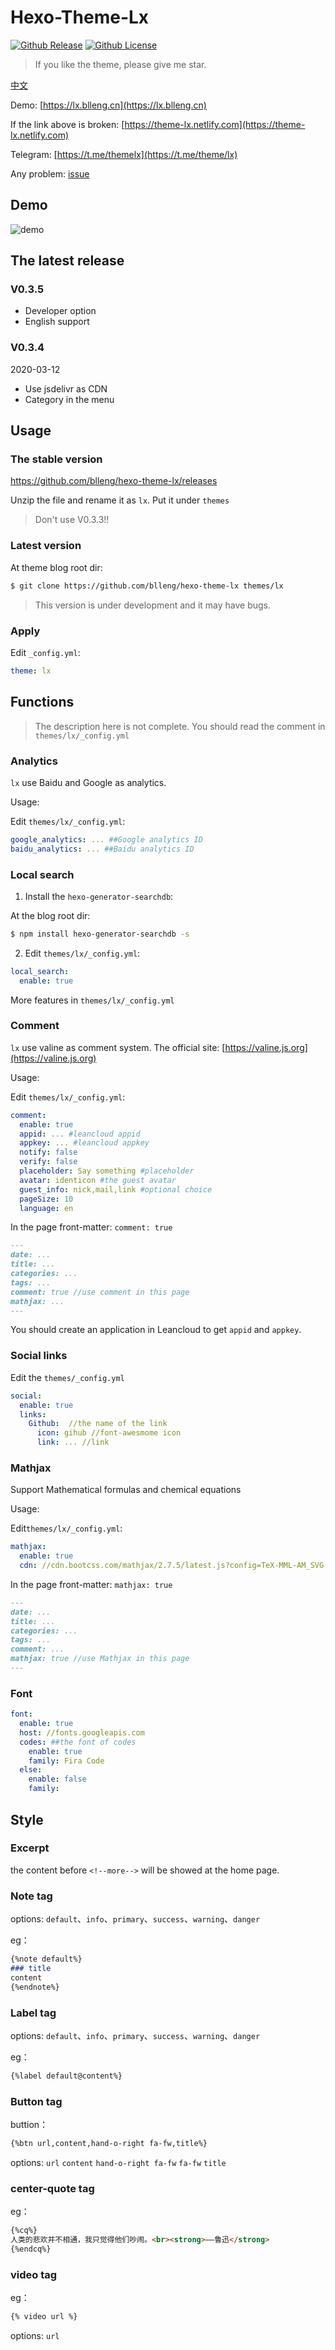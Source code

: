 # Hexo-Theme-Lx

[![Github Release](https://img.shields.io/github/release/blleng/hexo-theme-lx.svg)](https://github.com/blleng/hexo-theme-lx/releases/)
[![Github License](https://img.shields.io/github/license/blleng/hexo-theme-lx.svg)](https://github.com/blleng/hexo-theme-lx/blob/master/LICENSE)

>If you like the theme, please give me star.

[中文](README/README.zh.md)

Demo: [https://lx.blleng.cn](https://lx.blleng.cn)

If the link above is broken: [https://theme-lx.netlify.com](https://theme-lx.netlify.com)

Telegram: [https://t.me/themelx](https://t.me/theme/lx)

Any problem: [issue](https://github.com/blleng/hexo-theme-lx/issues)

## Demo

![demo](demo/demo.jpg)

## The latest release

### V0.3.5

- Developer option
- English support

### V0.3.4

2020-03-12

- Use jsdelivr as CDN
- Category in the menu


## Usage

### The stable version

https://github.com/blleng/hexo-theme-lx/releases

Unzip the file and rename it as `lx`. Put it under `themes`

>Don't use V0.3.3!!

### Latest version

At theme blog root dir:

```bash
$ git clone https://github.com/blleng/hexo-theme-lx themes/lx
```

>This version is under development and it may have bugs.

### Apply

Edit `_config.yml`:

```yml
theme: lx
```

## Functions

>The description here is not complete. You should read the comment in `themes/lx/_config.yml`

### Analytics

`lx` use Baidu and Google as analytics.

Usage:

Edit `themes/lx/_config.yml`:

```yml
google_analytics: ... ##Google analytics ID
baidu_analytics: ... ##Baidu analytics ID
```

### Local search

1. Install the `hexo-generator-searchdb`:

At the blog root dir:

```bash
$ npm install hexo-generator-searchdb -s
```

2. Edit `themes/lx/_config.yml`:

```yml
local_search:
  enable: true
```

More features in `themes/lx/_config.yml`

### Comment

`lx` use valine as comment system.
The official site: [https://valine.js.org](https://valine.js.org)

Usage:

Edit `themes/lx/_config.yml`:

```yml
comment:
  enable: true
  appid: ... #leancloud appid
  appkey: ... #leancloud appkey
  notify: false
  verify: false
  placeholder: Say something #placeholder
  avatar: identicon #the guest avatar
  guest_info: nick,mail,link #optional choice
  pageSize: 10
  language: en
```

In the page front-matter:
`comment: true`

```markdown
---
date: ...
title: ...
categories: ...
tags: ...
comment: true //use comment in this page
mathjax: ...
---
```

You should create an application in Leancloud to get `appid` and `appkey`.

### Social links

Edit the `themes/_config.yml`

```yml
social:
  enable: true
  links:
    Github:  //the name of the link
      icon: gihub //font-awesmome icon
      link: ... //link
```

### Mathjax

Support Mathematical formulas and chemical equations

Usage:

Edit`themes/lx/_config.yml`:

```yml
mathjax:
  enable: true
  cdn: //cdn.bootcss.com/mathjax/2.7.5/latest.js?config=TeX-MML-AM_SVG
```

In the page front-matter: `mathjax: true`

```markdown
---
date: ...
title: ...
categories: ...
tags: ...
comment: ...
mathjax: true //use Mathjax in this page
---
```

### Font

```yml
font:
  enable: true
  host: //fonts.googleapis.com
  codes: ##the font of codes
    enable: true
    family: Fira Code
  else:
    enable: false
    family: 
```

## Style

### Excerpt

the content before `<!--more-->` will be showed at the home page.

### Note tag

options: `default`、`info`、`primary`、`success`、`warning`、`danger`

eg：

```markdown
{%note default%}
### title
content
{%endnote%}
```

### Label tag

options: `default`、`info`、`primary`、`success`、`warning`、`danger`

eg：

```markdown
{%label default@content%}
```

### Button tag

buttion：

```markdown
{%btn url,content,hand-o-right fa-fw,title%}
```

options: `url` `content` `hand-o-right fa-fw` `fa-fw` `title`

### center-quote tag

eg：

```markdown
{%cq%}
人类的悲欢并不相通，我只觉得他们吵闹。<br><strong>——鲁迅</strong>
{%endcq%}
```

### video tag

eg：

```markdown
{% video url %}
```
options: `url`
